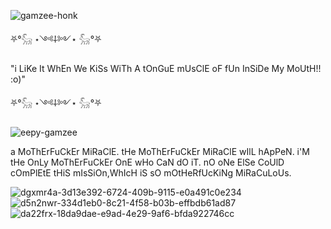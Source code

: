 
![gamzee-honk](https://github.com/user-attachments/assets/45dc65c2-0b15-40eb-8cb1-b0e7ae8a626a)

⛧°𓃵 ⋆༺⸸༻⋆ 𓃵°⛧

"i LiKe It WhEn We KiSs WiTh A tOnGuE
mUsClE oF fUn InSiDe My MoUtH!! :o)"

⛧°𓃵 ⋆༺⸸༻⋆ 𓃵°⛧

![eepy-gamzee](https://github.com/user-attachments/assets/40c46f04-2a9d-46d0-8410-31a2723487d8)

a MoThErFuCkEr MiRaClE. tHe MoThErFuCkEr MiRaClE wIlL hApPeN. i'M tHe OnLy MoThErFuCkEr OnE wHo CaN dO iT. nO oNe ElSe CoUlD cOmPlEtE tHiS mIsSiOn,WhIcH iS sO mOtHeRfUcKiNg MiRaCuLoUs.

![dgxmr4a-3d13e392-6724-409b-9115-e0a491c0e234](https://github.com/user-attachments/assets/8b975021-5224-4ad3-8bb4-aa74e99028d4)
![d5n2nwr-334d1eb0-8c21-4f58-b03b-effbdb61ad87](https://github.com/user-attachments/assets/608bf689-198e-4521-8667-8acf4d5abe1b)
![da22frx-18da9dae-e9ad-4e29-9af6-bfda922746cc](https://github.com/user-attachments/assets/83a3e8cc-ec88-4d1e-b447-3c079f8b3441)
